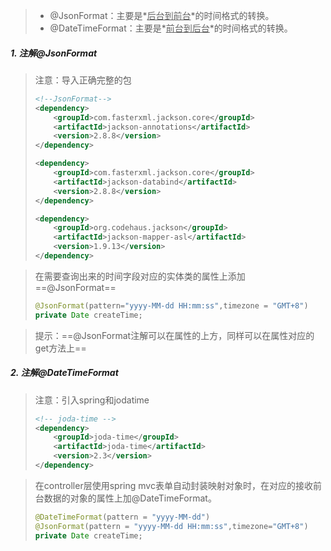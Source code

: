 > - @JsonFormat：主要是*<u>后台到前台</u>*的时间格式的转换。
> - @DateTimeFormat：主要是*<u>前台到后台</u>*的时间格式的转换。

##### 1. 注解@JsonFormat

> 注意：导入正确完整的包
>
> ```xml
> <!--JsonFormat-->
> <dependency>
>     <groupId>com.fasterxml.jackson.core</groupId>
>     <artifactId>jackson-annotations</artifactId>
>     <version>2.8.8</version>
> </dependency>
> 
> <dependency>
>     <groupId>com.fasterxml.jackson.core</groupId>
>     <artifactId>jackson-databind</artifactId>
>     <version>2.8.8</version>
> </dependency>
> 
> <dependency>
>     <groupId>org.codehaus.jackson</groupId>
>     <artifactId>jackson-mapper-asl</artifactId>
>     <version>1.9.13</version>
> </dependency>
> ```

> 在需要查询出来的时间字段对应的实体类的属性上添加==@JsonFormat==
>
> ```java
> @JsonFormat(pattern="yyyy-MM-dd HH:mm:ss",timezone = "GMT+8")
> private Date createTime;
> ```

> 提示：==@JsonFormat注解可以在属性的上方，同样可以在属性对应的get方法上==

##### 2. 注解@DateTimeFormat

> 注意：引入spring和jodatime
>
> ```xml
> <!-- joda-time -->
> <dependency>
>     <groupId>joda-time</groupId>
>     <artifactId>joda-time</artifactId>
>     <version>2.3</version>
> </dependency>
> ```

> 在controller层使用spring mvc表单自动封装映射对象时，在对应的接收前台数据的对象的属性上加@DateTimeFormat。
>
> ```java
> @DateTimeFormat(pattern = "yyyy-MM-dd")
> @JsonFormat(pattern = "yyyy-MM-dd HH:mm:ss",timezone="GMT+8")
> private Date createTime;
> ```
>
> 

